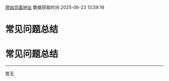 [原始页面地址](https://docs.ekuaibao.com/docs/open-api/matrix/question-answer)
数据获取时间 2025-06-23 13:59:16

# 常见问题总结

# 常见问题总结  
  
* * *

暂无
